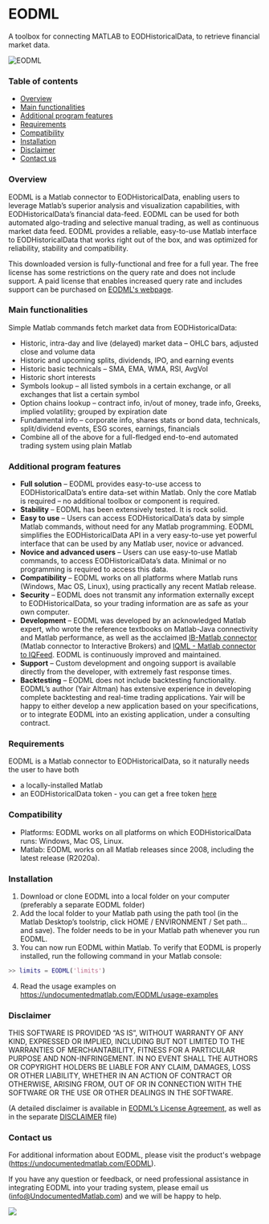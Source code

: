 EODML
=====

A toolbox for connecting MATLAB to EODHistoricalData, to retrieve financial market data.

![EODML](https://undocumentedmatlab.com/images/EODML.png)

### Table of contents
 * [Overview](#overview)
 * [Main functionalities](#main-functionalities)
 * [Additional program features](#additional-program-features)
 * [Requirements](#requirements)
 * [Compatibility](#compatibility)
 * [Installation](#installation)
 * [Disclaimer](#disclaimer)
 * [Contact us](#contact-us)

### Overview
EODML is a Matlab connector to EODHistoricalData, enabling users to leverage Matlab’s superior analysis and visualization capabilities, with EODHistoricalData’s financial data-feed. EODML can be used for both automated algo-trading and selective manual trading, as well as continuous market data feed. EODML provides a reliable, easy-to-use Matlab interface to EODHistoricalData that works right out of the box, and was optimized for reliability, stability and compatibility. 

This downloaded version is fully-functional and free for a full year. The free license has some restrictions on the query rate and does not include support. A paid license that enables increased query rate and includes support can be purchased on [EODML's webpage](https://undocumentedmatlab.com/EODML#Pricing).

### Main functionalities
Simple Matlab commands fetch market data from EODHistoricalData:
 * Historic, intra-day and live (delayed) market data – OHLC bars, adjusted close and volume data
 * Historic and upcoming splits, dividends, IPO, and earning events
 * Historic basic technicals – SMA, EMA, WMA, RSI, AvgVol
 * Historic short interests
 * Symbols lookup – all listed symbols in a certain exchange, or all exchanges that list a certain symbol
 * Option chains lookup – contract info, in/out of money, trade info, Greeks, implied volatility; grouped by expiration date
 * Fundamental info – corporate info, shares stats or bond data, technicals, split/dividend events, ESG scores, earnings, financials
 * Combine all of the above for a full-fledged end-to-end automated trading system using plain Matlab
 
### Additional program features
 * **Full solution** – EODML provides easy-to-use access to EODHistoricalData’s entire data-set within Matlab. Only the core Matlab is required – no additional toolbox or component is required.
 * **Stability** – EODML has been extensively tested. It is rock solid.
 * **Easy to use** – Users can access EODHistoricalData’s data by simple Matlab commands, without need for any Matlab programming. EODML simplifies the EODHistoricalData API in a very easy-to-use yet powerful interface that can be used by any Matlab user, novice or advanced.
 * **Novice and advanced users** – Users can use easy-to-use Matlab commands, to access EODHistoricalData’s data. Minimal or no programming is required to access this data.
 * **Compatibility** – EODML works on all platforms where Matlab runs (Windows, Mac OS, Linux), using practically any recent Matlab release.
 * **Security** – EODML does not transmit any information externally except to EODHistoricalData, so your trading information are as safe as your own computer.
 * **Development** – EODML was developed by an acknowledged Matlab expert, who wrote the reference textbooks on Matlab-Java connectivity and Matlab performance, as well as the acclaimed [IB-Matlab connector](https://undocumentedmatlab.com/IB-Matlab) (Matlab connector to Interactive Brokers) and [IQML - Matlab connector to IQFeed](https://undocumentedmatlab.com/IQML). EODML is continuously improved and maintained.
 * **Support** – Custom development and ongoing support is available directly from the developer, with extremely fast response times.
 * **Backtesting** – EODML does not include backtesting functionality. EODML’s author (Yair Altman) has extensive experience in developing complete backtesting and real-time trading applications. Yair will be happy to either develop a new application based on your specifications, or to integrate EODML into an existing application, under a consulting contract.

### Requirements
EODML is a Matlab connector to EODHistoricalData, so it naturally needs the user to have both
 * a locally-installed Matlab
 * an EODHistoricalData token - you can get a free token [here](https://eodhistoricaldata.com/r/?ref=OX6LJ2BE&utm_source=referral&utm_medium=link&utm_campaign=EODML)

### Compatibility
 * Platforms: EODML works on all platforms on which EODHistoricalData runs: Windows, Mac OS, Linux.
 * Matlab: EODML works on all Matlab releases since 2008, including the latest release (R2020a).

### Installation
 1. Download or clone EODML into a local folder on your computer (preferably a separate EODML folder)
 2. Add the local folder to your Matlab path using the path tool (in the Matlab Desktop’s toolstrip, click HOME / ENVIRONMENT / Set path… and save). The folder needs to be in your Matlab path whenever you run EODML.
 3. You can now run EODML within Matlab. To verify that EODML is properly installed, run the following command in your Matlab console:
```Matlab
>> limits = EODML('limits')
```
 4. Read the usage examples on https://undocumentedmatlab.com/EODML/usage-examples
 
### Disclaimer
THIS SOFTWARE IS PROVIDED “AS IS”, WITHOUT WARRANTY OF ANY KIND, EXPRESSED OR IMPLIED, INCLUDING BUT NOT LIMITED TO THE WARRANTIES OF MERCHANTABILITY, FITNESS FOR A PARTICULAR PURPOSE AND NON-INFRINGEMENT. IN NO EVENT SHALL THE AUTHORS OR COPYRIGHT HOLDERS BE LIABLE FOR ANY CLAIM, DAMAGES, LOSS OR OTHER LIABILITY, WHETHER IN AN ACTION OF CONTRACT OR OTHERWISE, ARISING FROM, OUT OF OR IN CONNECTION WITH THE SOFTWARE OR THE USE OR OTHER DEALINGS IN THE SOFTWARE.

(A detailed disclaimer is available in [EODML’s License Agreement](https://undocumentedmatlab.com/files/EODML/EODML_License_Agreement.pdf), as well as in the separate [DISCLAIMER](https://github.com/altmany/EODML/blob/master/DISCLAIMER) file)

### Contact us
For additional information about EODML, please visit the product's webpage (https://undocumentedmatlab.com/EODML).

If you have any question or feedback, or need professional assistance in integrating EODML into your trading system, please email us (info@UndocumentedMatlab.com) and we will be happy to help.

![](https://undocumentedmatlab.com/images/choose_any_5_animated.gif)
